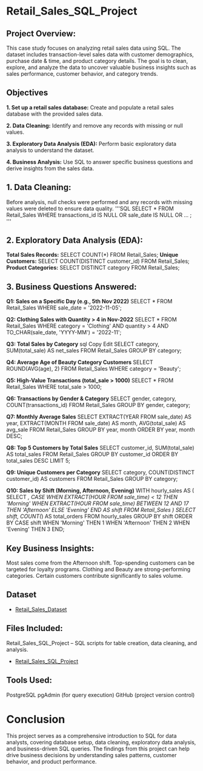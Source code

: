 # Retail_Sales_SQL_Project

## Project Overview:
This case study focuses on analyzing retail sales data using SQL. The dataset includes transaction-level sales data with customer demographics, purchase date & time, and product category details.
The goal is to clean, explore, and analyze the data to uncover valuable business insights such as sales performance, customer behavior, and category trends.

## Objectives
**1. Set up a retail sales database:** Create and populate a retail sales database with the provided sales data.

**2. Data Cleaning:** Identify and remove any records with missing or null values.

**3. Exploratory Data Analysis (EDA):** Perform basic exploratory data analysis to understand the dataset.

**4. Business Analysis:** Use SQL to answer specific business questions and derive insights from the sales data.

## 1. Data Cleaning:
Before analysis, null checks were performed and any records with missing values were deleted to ensure data quality.
'''SQL
SELECT * FROM Retail_Sales
WHERE transactions_id IS NULL
   OR sale_date IS NULL
   OR ... ;
'''

## 2. Exploratory Data Analysis (EDA):
**Total Sales Records:**
SELECT COUNT(*) FROM Retail_Sales;
**Unique Customers:**
SELECT COUNT(DISTINCT customer_id) FROM Retail_Sales;
**Product Categories:**
SELECT DISTINCT category FROM Retail_Sales;


## 3. Business Questions Answered:
**Q1: Sales on a Specific Day (e.g., 5th Nov 2022)**
SELECT * FROM Retail_Sales WHERE sale_date = '2022-11-05';


**Q2: Clothing Sales with Quantity > 4 in Nov-2022**
SELECT * FROM Retail_Sales
WHERE category = 'Clothing'
  AND quantity > 4
  AND TO_CHAR(sale_date, 'YYYY-MM') = '2022-11';

 
**Q3: Total Sales by Category**
sql
Copy
Edit
SELECT category, SUM(total_sale) AS net_sales
FROM Retail_Sales
GROUP BY category;


**Q4: Average Age of Beauty Category Customers**
SELECT ROUND(AVG(age), 2)
FROM Retail_Sales
WHERE category = 'Beauty';


**Q5: High-Value Transactions (total_sale > 1000)**
SELECT * FROM Retail_Sales
WHERE total_sale > 1000;


**Q6: Transactions by Gender & Category**
SELECT gender, category, COUNT(transactions_id)
FROM Retail_Sales
GROUP BY gender, category;


**Q7: Monthly Average Sales**
SELECT EXTRACT(YEAR FROM sale_date) AS year,
       EXTRACT(MONTH FROM sale_date) AS month,
       AVG(total_sale) AS avg_sale
FROM Retail_Sales
GROUP BY year, month
ORDER BY year, month DESC;


**Q8: Top 5 Customers by Total Sales**
SELECT customer_id, SUM(total_sale) AS total_sales
FROM Retail_Sales
GROUP BY customer_id
ORDER BY total_sales DESC
LIMIT 5;


**Q9: Unique Customers per Category**
SELECT category, COUNT(DISTINCT customer_id) AS customers
FROM Retail_Sales
GROUP BY category;


**Q10: Sales by Shift (Morning, Afternoon, Evening)**
WITH hourly_sales AS (
  SELECT *,
    CASE
      WHEN EXTRACT(HOUR FROM sale_time) < 12 THEN 'Morning'
      WHEN EXTRACT(HOUR FROM sale_time) BETWEEN 12 AND 17 THEN 'Afternoon'
      ELSE 'Evening'
    END AS shift
  FROM Retail_Sales
)
SELECT shift, COUNT(*) AS total_orders
FROM hourly_sales
GROUP BY shift
ORDER BY CASE shift
  WHEN 'Morning' THEN 1
  WHEN 'Afternoon' THEN 2
  WHEN 'Evening' THEN 3
END;


## Key Business Insights:
Most sales come from the Afternoon shift.
Top-spending customers can be targeted for loyalty programs.
Clothing and Beauty are strong-performing categories.
Certain customers contribute significantly to sales volume.


## Dataset
- <a href="https://github.com/tanyabatra555/Retail_Sales_SQL_Project/blob/main/SQL%20-%20Retail%20Sales%20Analysis_utf%20.csv"> Retail_Sales_Dataset </a>


## Files Included:
Retail_Sales_SQL_Project – SQL scripts for table creation, data cleaning, and analysis.
- <a href="https://github.com/tanyabatra555/Retail_Sales_SQL_Project/blob/main/Retail_Sales_SQL_Project.sql"> Retail_Sales_SQL_Project </a>


## Tools Used:
PostgreSQL
pgAdmin (for query execution)
GitHub (project version control)


# Conclusion
This project serves as a comprehensive introduction to SQL for data analysts, covering database setup, data cleaning, exploratory data analysis, and business-driven SQL queries. The findings from this project can help drive business decisions by understanding sales patterns, customer behavior, and product performance.

